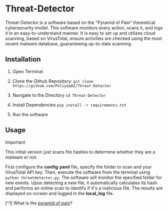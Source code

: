 # Threat-Detector

Threat-Detector is a software based on the "Pyramid of Pain" theoretical cybersecurity model. This software monitors every action, scans it, and logs it in an easy-to-understand manner. It is easy to set up and utilizes cloud scanning, based on VirusTotal, ensure activities are checked using the most recent malware database, guaranteeing up-to-date scanning.

## Installation

1. Open Terminal

2. Clone the Github Repository:
    `git clone https://github.com/Poliyaa02/Threat-Detector`

3. Navigate to the Directory
    `cd Threat-Detector`

4. Install Dependencies
    `pip install -r requirements.txt`

5. Run the software


## Usage 

> [!IMPORTANT]
>  This initial version just scans file hashes to determine whether they are a malware or not.

First configure the **config.yaml** file, specify the folder to scan and your VirusTotal API key. Then, execute the software from the terminal using `python threatdetector.py`. The software will monitor the specified folder for new events. Upon detecting a new file, it automatically calculates its hash and performs an online scan to identify if it's a malicious file. The results are displayed on-screen and logged in the **local_log** file.


[^1] What is the [pyramid of pain](https://detect-respond.blogspot.com/2013/03/the-pyramid-of-pain.html)?